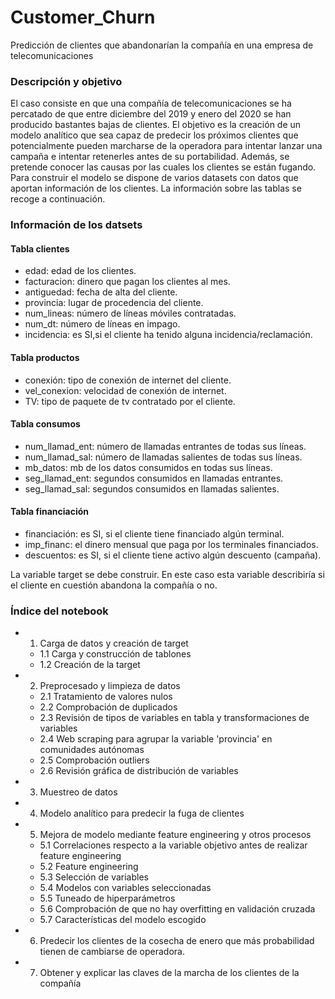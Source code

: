 # Customer_Churn
Predicción de clientes que abandonarían la compañía en una empresa de telecomunicaciones

### Descripción y objetivo
El caso consiste en que una compañía de telecomunicaciones se ha percatado de que entre diciembre del 2019 y enero del 2020 se han producido bastantes bajas de clientes. El objetivo es la creación de un modelo analítico que sea capaz de predecir los próximos clientes que potencialmente pueden marcharse de la operadora para intentar lanzar una campaña e intentar retenerles antes de su portabilidad. Además, se pretende conocer las causas por las cuales los clientes se están fugando. Para construir el modelo se dispone de varios datasets con datos que aportan información de los clientes. La información sobre las tablas se recoge a continuación.


### Información de los datsets
#### Tabla clientes
- edad: edad de los clientes.
- facturacion: dinero que pagan los clientes al mes.
- antiguedad: fecha de alta del cliente.
- provincia: lugar de procedencia del cliente.
- num_lineas: número de líneas móviles contratadas.
- num_dt: número de líneas en impago.
- incidencia: es SI,si el cliente ha tenido alguna incidencia/reclamación.

#### Tabla productos
- conexión: tipo de conexión de internet del cliente.
- vel_conexion: velocidad de conexión de internet.
- TV: tipo de paquete de tv contratado por el cliente.

#### Tabla consumos
- num_llamad_ent: número de llamadas entrantes de todas sus líneas.
- num_llamad_sal: número de llamadas salientes de todas sus líneas.
- mb_datos: mb de los datos consumidos en todas sus líneas.
- seg_llamad_ent: segundos consumidos en llamadas entrantes.
- seg_llamad_sal: segundos consumidos en llamadas salientes.

#### Tabla financiación
- financiación: es SI, si el cliente tiene financiado algún terminal.
- imp_financ: el dinero mensual que paga por los terminales financiados.
- descuentos: es SI, si el cliente tiene activo algún descuento (campaña).

La variable target se debe construir. En este caso esta variable describiría si el cliente en cuestión abandona la compañía o no.

### Índice del notebook
- 1. Carga de datos y creación de target
    - 1.1 Carga y construcción de tablones
    - 1.2 Creación de la target
- 2. Preprocesado y limpieza de datos
    - 2.1 Tratamiento de valores nulos
    - 2.2 Comprobación de duplicados
    - 2.3 Revisión de tipos de variables en tabla y transformaciones de variables
    - 2.4 Web scraping para agrupar la variable 'provincia' en comunidades autónomas
    - 2.5 Comprobación outliers
    - 2.6 Revisión gráfica de distribución de variables
- 3. Muestreo de datos
- 4. Modelo analítico para predecir la fuga de clientes
- 5. Mejora de modelo mediante feature engineering y otros procesos
    - 5.1 Correlaciones respecto a la variable objetivo antes de realizar feature engineering
    - 5.2 Feature engineering
    - 5.3 Selección de variables
    - 5.4 Modelos con variables seleccionadas
    - 5.5 Tuneado de hiperparámetros
    - 5.6 Comprobación de que no hay overfitting en validación cruzada
    - 5.7 Características del modelo escogido
- 6. Predecir los clientes de la cosecha de enero que más probabilidad tienen de cambiarse de operadora.
- 7. Obtener y explicar las claves de la marcha de los clientes de la compañía
